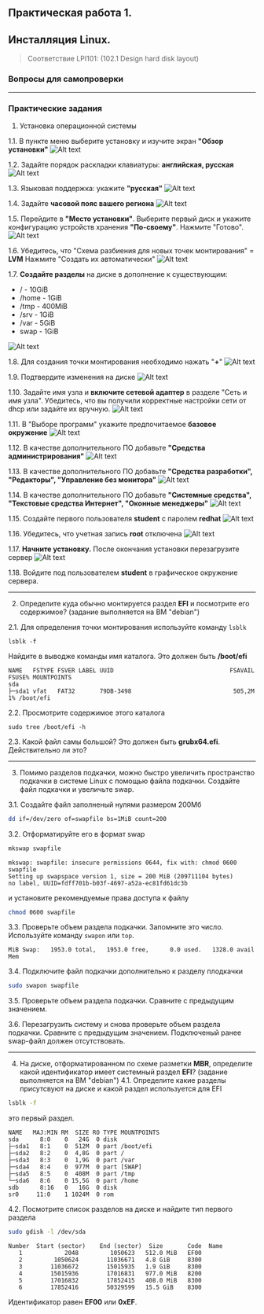 ## Практическая работа 1. 
## Инсталляция Linux.

> Соответствие LPI101: (102.1 Design hard disk layout)

### Вопросы для самопроверки


---
### Практические задания

1. Установка операционной системы

1.1. В пункте меню выберите установку и изучите экран **"Обзор установки"**
![Alt text](img/l01im01.png)

1.2. Задайте порядок раскладки клавиатуры: **английская, русская**
![Alt text](img/l01im02.png)

1.3. Языковая поддержка: укажите **"русская"**
![Alt text](img/l01im03.png)

1.4. Задайте **часовой пояс вашего региона**
![Alt text](img/l01im04.png)

1.5. Перейдите в **"Место установки"**. Выберите первый диск и укажите конфигурацию устройств хранения **"По-своему"**. Нажмите "Готово".
![Alt text](img/l01im05.png)

1.6. Убедитесь, что "Схема разбиения для новых точек монтирования" = **LVM**
Нажмите "Создать их автоматически"
![Alt text](img/l01im16.png)
       
1.7. **Создайте разделы** на диске в дополнение к существующим:

- / - 10GiB
- /home - 1GiB
- /tmp - 400MiB
- /srv - 1GiB
- /var - 5GiB
- swap - 1GiB

![Alt text](img/l01im06.png)

1.8. Для создания точки монтирования необходимо нажать "**+**" 
![Alt text](img/l01im07.png)

1.9. Подтвердите изменения на диске
![Alt text](img/l01im08.png)

1.10. Задайте имя узла и **включите сетевой адаптер** в разделе "Сеть и имя узла". Убедитесь, что вы получили корректные настройки сети от dhcp или задайте их вручную.
![Alt text](img/l01im13.png)

1.11. В "Выборе программ" укажите предпочитаемое **базовое окружение**
![Alt text](img/l01im09.png)

1.12. В качестве дополнительного ПО добавьте **"Средства администрирования"**
![Alt text](img/l01im10.png)

1.13. В качестве дополнительного ПО добавьте **"Средства разработки", "Редакторы", "Управление без монитора"**
![Alt text](img/l01im11.png)

1.14. В качестве дополнительного ПО добавьте **"Системные средства", "Текстовые средства Интернет", "Оконные менеджеры"**
![Alt text](img/l01im12.png)

1.15. Создайте первого пользователя **student** c паролем **redhat**
![Alt text](img/l01im15.png)

1.16. Убедитесь, что учетная запись **root** отключена
![Alt text](img/l01im14.png)

1.17. **Начните установку.** После окончания установки перезагрузите сервер
![Alt text](img/l01im01.png)

1.18. Войдите под пользователем **student** в графическое окружение сервера.

---

2. Определите куда обычно монтируется раздел **EFI** и посмотрите его содержимое? (задание выполняется на ВМ "debian")

2.1. Для определения точки монтирования используйте команду `lsblk` 
```
lsblk -f
```
Найдите в выводже команды имя каталога. Это должен быть **/boot/efi**
```
NAME   FSTYPE FSVER LABEL UUID                                 FSAVAIL FSUSE% MOUNTPOINTS
sda
├─sda1 vfat   FAT32       79DB-3498                             505,2M     1% /boot/efi
```
2.2. Просмотрите содержимое этого каталога
```
sudo tree /boot/efi -h
```
2.3. Какой файл самы большой? Это должен быть  **grubx64.efi**. Действительно ли это?

---
3. Помимо разделов подкачки, можно быстро увеличить пространство подкачки в системе Linux с помощью файла подкачки. Создайте файл подкачки и увеличьте swap.

3.1. Создайте файл заполненый нулями размером 200Мб
```sh
dd if=/dev/zero of=swapfile bs=1MiB count=200
```
3.2. Отформатируйте его в формат swap
```sh
mkswap swapfile
```
```console
mkswap: swapfile: insecure permissions 0644, fix with: chmod 0600 swapfile
Setting up swapspace version 1, size = 200 MiB (209711104 bytes)
no label, UUID=fdff701b-b03f-4697-a52a-ec81fd61dc3b
```
и установите рекомендуемые права доступа к файлу
```sh
chmod 0600 swapfile
```
3.3. Проверьте объем раздела подкачки. Запомните это число. Используйте команду `swapon` или `top`.
```
MiB Swap:   1953.0 total,   1953.0 free,      0.0 used.   1328.0 avail Mem
```

3.4. Подключите файл подкачки дополнительно к разделу плодкачки
```sh
sudo swapon swapfile
```
3.5. Проверьте объем раздела подкачки. Сравните с предыдущим значением.

3.6. Перезагрузить систему и снова проверьте объем раздела подкачки. Сравните с предыдущим значением. Подключеный ранее swap-файл должен отсутствовать.

---
4. На диске, отформатированном по схеме разметки **MBR**, определите какой идентификатор имеет системный раздел **EFI**? (задание выполняется на ВМ "debian")
4.1. Определите какие разделы присутсвуют на диске и какой раздел используется для EFI
```sh
lsblk -f
```
это первый раздел.
```
NAME   MAJ:MIN RM  SIZE RO TYPE MOUNTPOINTS
sda      8:0    0   24G  0 disk
├─sda1   8:1    0  512M  0 part /boot/efi
├─sda2   8:2    0  4,8G  0 part /
├─sda3   8:3    0  1,9G  0 part /var
├─sda4   8:4    0  977M  0 part [SWAP]
├─sda5   8:5    0  408M  0 part /tmp
└─sda6   8:6    0 15,5G  0 part /home
sdb      8:16   0   16G  0 disk
sr0     11:0    1 1024M  0 rom
```

4.2. Посмотрите список разделов на диске и найдите тип первого раздела
```sh
sudo gdisk -l /dev/sda
```
```console
Number  Start (sector)    End (sector)  Size       Code  Name
   1            2048         1050623   512.0 MiB   EF00
   2         1050624        11036671   4.8 GiB     8300
   3        11036672        15015935   1.9 GiB     8300
   4        15015936        17016831   977.0 MiB   8200
   5        17016832        17852415   408.0 MiB   8300
   6        17852416        50329599   15.5 GiB    8300
```
Идентификатор равен **EF00** или **0xEF**.
